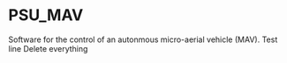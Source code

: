 # PSU_MAV
Software for the control of an autonmous micro-aerial vehicle (MAV).
Test line
Delete everything